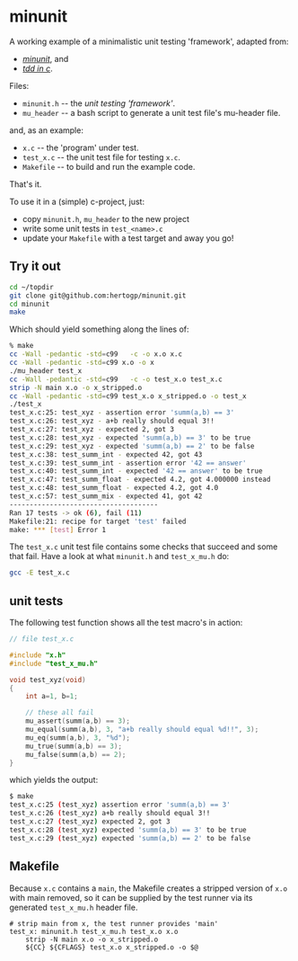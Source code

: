 # minunit

A working example of a minimalistic unit testing 'framework', adapted from:
- [*minunit*](http://www.jera.com/techinfo/jtns/jtn003.html), and
- [*tdd in c*](http://eradman.com/posts/tdd-in-c.html).

Files:
- `minunit.h` -- the _unit testing 'framework'_.
- `mu_header` -- a bash script to generate a unit test file's mu-header file.

and, as an example:
- `x.c`      -- the 'program' under test.
- `test_x.c` -- the unit test file for testing `x.c`.
- `Makefile` -- to build and run the example code.

That's it.

To use it in a (simple) c-project, just:
- copy `minunit.h`,  `mu_header` to the new project
- write some unit tests in `test_<name>.c`
- update your `Makefile` with a test target
and away you go!


## Try it out

```bash
cd ~/topdir
git clone git@github.com:hertogp/minunit.git
cd minunit
make
```

Which should yield something along the lines of:

``` bash
% make
cc -Wall -pedantic -std=c99   -c -o x.o x.c
cc -Wall -pedantic -std=c99 x.o -o x
./mu_header test_x
cc -Wall -pedantic -std=c99   -c -o test_x.o test_x.c
strip -N main x.o -o x_stripped.o
cc -Wall -pedantic -std=c99 test_x.o x_stripped.o -o test_x
./test_x
test_x.c:25: test_xyz - assertion error 'summ(a,b) == 3'
test_x.c:26: test_xyz - a+b really should equal 3!!
test_x.c:27: test_xyz - expected 2, got 3
test_x.c:28: test_xyz - expected 'summ(a,b) == 3' to be true
test_x.c:29: test_xyz - expected 'summ(a,b) == 2' to be false
test_x.c:38: test_summ_int - expected 42, got 43
test_x.c:39: test_summ_int - assertion error '42 == answer'
test_x.c:40: test_summ_int - expected '42 == answer' to be true
test_x.c:47: test_summ_float - expected 4.2, got 4.000000 instead
test_x.c:48: test_summ_float - expected 4.2, got 4.0
test_x.c:57: test_summ_mix - expected 41, got 42
-------------------------------------
Ran 17 tests -> ok (6), fail (11)
Makefile:21: recipe for target 'test' failed
make: *** [test] Error 1
```

The `test_x.c` unit test file contains some checks that succeed and some that
fail.  Have a look at what `minunit.h` and `test_x_mu.h` do:

```bash
gcc -E test_x.c
```

## unit tests

The following test function shows all the test macro's in action:

```c
// file test_x.c

#include "x.h"
#include "test_x_mu.h"

void test_xyz(void)
{
    int a=1, b=1;

    // these all fail
    mu_assert(summ(a,b) == 3);
    mu_equal(summ(a,b), 3, "a+b really should equal %d!!", 3);
    mu_eq(summ(a,b), 3, "%d");
    mu_true(summ(a,b) == 3);
    mu_false(summ(a,b) == 2);
}
```

which yields the output:

```bash
$ make
test_x.c:25 (test_xyz) assertion error 'summ(a,b) == 3'
test_x.c:26 (test_xyz) a+b really should equal 3!!
test_x.c:27 (test_xyz) expected 2, got 3
test_x.c:28 (test_xyz) expected 'summ(a,b) == 3' to be true
test_x.c:29 (test_xyz) expected 'summ(a,b) == 2' to be false
```

## Makefile

Because `x.c` contains a `main`, the Makefile creates a stripped version of
`x.o` with main removed, so it can be supplied by the test runner via its
generated `test_x_mu.h` header file.

```make
# strip main from x, the test runner provides 'main'
test_x: minunit.h test_x_mu.h test_x.o x.o
	strip -N main x.o -o x_stripped.o
	${CC} ${CFLAGS} test_x.o x_stripped.o -o $@
```
